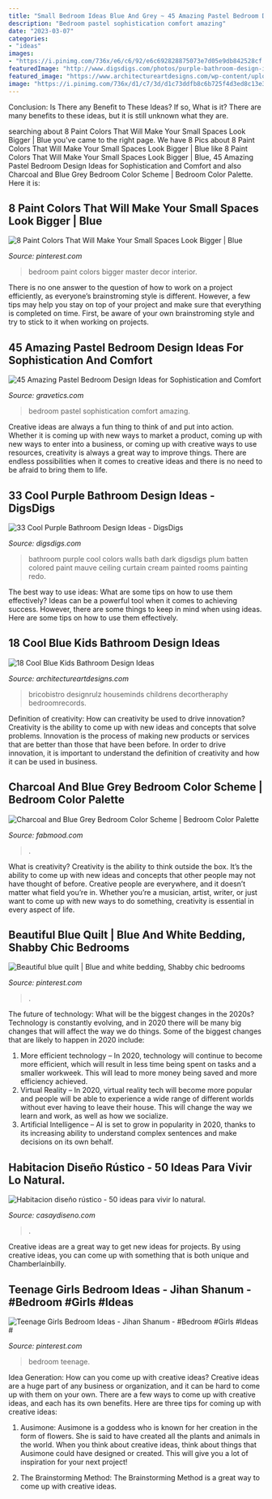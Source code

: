 ```yaml
---
title: "Small Bedroom Ideas Blue And Grey ~ 45 Amazing Pastel Bedroom Design Ideas For Sophistication And Comfort"
description: "Bedroom pastel sophistication comfort amazing"
date: "2023-03-07"
categories:
- "ideas"
images:
- "https://i.pinimg.com/736x/e6/c6/92/e6c692828875073e7d05e9db842528cf.jpg"
featuredImage: "http://www.digsdigs.com/photos/purple-bathroom-design-ideas-16.jpg"
featured_image: "https://www.architectureartdesigns.com/wp-content/uploads/2013/09/f.jpg"
image: "https://i.pinimg.com/736x/d1/c7/3d/d1c73ddfb8c6b725f4d3ed8c13e3be82--comforters.jpg"
---
```



Conclusion: Is There any Benefit to These Ideas? If so, What is it?
There are many benefits to these ideas, but it is still unknown what they are.

	

		
searching about 8 Paint Colors That Will Make Your Small Spaces Look Bigger | Blue you've came to the right page. We have 8 Pics about 8 Paint Colors That Will Make Your Small Spaces Look Bigger | Blue like 8 Paint Colors That Will Make Your Small Spaces Look Bigger | Blue, 45 Amazing Pastel Bedroom Design Ideas for Sophistication and Comfort and also Charcoal and Blue Grey Bedroom Color Scheme | Bedroom Color Palette. Here it is:
		
    
## 8 Paint Colors That Will Make Your Small Spaces Look Bigger | Blue

<img loading=lazy src="https://i.pinimg.com/736x/e6/c6/92/e6c692828875073e7d05e9db842528cf.jpg" onerror="this.onerror=null;this.src='https://tse2.mm.bing.net/th?id=OIP.BzcmEKTgG2BZ7Df4kMrA6QHaLH&amp;pid=15.1';" alt="8 Paint Colors That Will Make Your Small Spaces Look Bigger | Blue">

_Source: pinterest.com_

>bedroom paint colors bigger master decor interior. 

	

There is no one answer to the question of how to work on a project efficiently, as everyone’s brainstroming style is different. However, a few tips may help you stay on top of your project and make sure that everything is completed on time. First, be aware of your own brainstroming style and try to stick to it when working on projects.

    
## 45 Amazing Pastel Bedroom Design Ideas For Sophistication And Comfort

<img loading=lazy src="https://www.gravetics.com/wp-content/uploads/2017/09/Pastel-Blue-Bedroom-Design-Ideas-2018.jpg" onerror="this.onerror=null;this.src='https://tse2.mm.bing.net/th?id=OIP.X7ZxzRRiQm9xdyW1wPBbdAHaKd&amp;pid=15.1';" alt="45 Amazing Pastel Bedroom Design Ideas for Sophistication and Comfort">

_Source: gravetics.com_

>bedroom pastel sophistication comfort amazing. 

	

Creative ideas are always a fun thing to think of and put into action. Whether it is coming up with new ways to market a product, coming up with new ways to enter into a business, or coming up with creative ways to use resources, creativity is always a great way to improve things. There are endless possibilities when it comes to creative ideas and there is no need to be afraid to bring them to life.

    
## 33 Cool Purple Bathroom Design Ideas - DigsDigs

<img loading=lazy src="http://www.digsdigs.com/photos/purple-bathroom-design-ideas-16.jpg" onerror="this.onerror=null;this.src='https://tse3.mm.bing.net/th?id=OIP.7Bj8p2jWkWQBeReI2UdUcAHaLI&amp;pid=15.1';" alt="33 Cool Purple Bathroom Design Ideas - DigsDigs">

_Source: digsdigs.com_

>bathroom purple cool colors walls bath dark digsdigs plum batten colored paint mauve ceiling curtain cream painted rooms painting redo. 

	

The best way to use ideas: What are some tips on how to use them effectively?
Ideas can be a powerful tool when it comes to achieving success. However, there are some things to keep in mind when using ideas. Here are some tips on how to use them effectively.

    
## 18 Cool Blue Kids Bathroom Design Ideas

<img loading=lazy src="https://www.architectureartdesigns.com/wp-content/uploads/2013/09/f.jpg" onerror="this.onerror=null;this.src='https://tse1.mm.bing.net/th?id=OIP.wHA4iOcSk47fhJQ3_CioQgHaKD&amp;pid=15.1';" alt="18 Cool Blue Kids Bathroom Design Ideas">

_Source: architectureartdesigns.com_

>bricobistro designrulz houseminds childrens decortheraphy bedroomrecords. 

	

Definition of creativity: How can creativity be used to drive innovation?
Creativity is the ability to come up with new ideas and concepts that solve problems. Innovation is the process of making new products or services that are better than those that have been before. In order to drive innovation, it is important to understand the definition of creativity and how it can be used in business.

    
## Charcoal And Blue Grey Bedroom Color Scheme | Bedroom Color Palette

<img loading=lazy src="https://www.fabmood.com/inspiration/wp-content/uploads/2021/02/color-combo-1.jpg" onerror="this.onerror=null;this.src='https://tse1.mm.bing.net/th?id=OIP.HbL2oeYKBIGHyffGb7k41wHaKi&amp;pid=15.1';" alt="Charcoal and Blue Grey Bedroom Color Scheme | Bedroom Color Palette">

_Source: fabmood.com_

>. 

	

What is creativity?
Creativity is the ability to think outside the box. It’s the ability to come up with new ideas and concepts that other people may not have thought of before. Creative people are everywhere, and it doesn’t matter what field you’re in. Whether you’re a musician, artist, writer, or just want to come up with new ways to do something, creativity is essential in every aspect of life.

    
## Beautiful Blue Quilt | Blue And White Bedding, Shabby Chic Bedrooms

<img loading=lazy src="https://i.pinimg.com/736x/d1/c7/3d/d1c73ddfb8c6b725f4d3ed8c13e3be82--comforters.jpg" onerror="this.onerror=null;this.src='https://tse2.mm.bing.net/th?id=OIP.CyJ_lpg8FJYBe6UFGg6n-AHaNJ&amp;pid=15.1';" alt="Beautiful blue quilt | Blue and white bedding, Shabby chic bedrooms">

_Source: pinterest.com_

>. 

	

The future of technology: What will be the biggest changes in the 2020s?
Technology is constantly evolving, and in 2020 there will be many big changes that will affect the way we do things. Some of the biggest changes that are likely to happen in 2020 include: 
1. More efficient technology – In 2020, technology will continue to become more efficient, which will result in less time being spent on tasks and a smaller workweek. This will lead to more money being saved and more efficiency achieved. 
2. Virtual Reality – In 2020, virtual reality tech will become more popular and people will be able to experience a wide range of different worlds without ever having to leave their house. This will change the way we learn and work, as well as how we socialize. 
3. Artificial Intelligence – AI is set to grow in popularity in 2020, thanks to its increasing ability to understand complex sentences and make decisions on its own behalf.

    
## Habitacion Diseño Rústico - 50 Ideas Para Vivir Lo Natural.

<img loading=lazy src="https://casaydiseno.com/wp-content/uploads/2015/06/combinacion-dormitorio-rustico-moderno-estilo.jpg" onerror="this.onerror=null;this.src='https://tse3.mm.bing.net/th?id=OIP.IVUbj8UDsyv7cUlH-Boe-wHaKX&amp;pid=15.1';" alt="Habitacion diseño rústico - 50 ideas para vivir lo natural.">

_Source: casaydiseno.com_

>. 

	

Creative ideas are a great way to get new ideas for projects. By using creative ideas, you can come up with something that is both unique and Chamberlainbilly.

    
## Teenage Girls Bedroom Ideas - Jihan Shanum - #Bedroom #Girls #Ideas #

<img loading=lazy src="https://i.pinimg.com/736x/25/6e/dd/256edd8f0e6d801e3d536388ca8ed91e.jpg" onerror="this.onerror=null;this.src='https://tse4.mm.bing.net/th?id=OIP.WILg1RTUOcA1S4kLjOXXqgHaJ3&amp;pid=15.1';" alt="Teenage Girls Bedroom Ideas - Jihan Shanum - #Bedroom #Girls #Ideas #">

_Source: pinterest.com_

>bedroom teenage. 

	

Idea Generation: How can you come up with creative ideas?
Creative ideas are a huge part of any business or organization, and it can be hard to come up with them on your own. There are a few ways to come up with creative ideas, and each has its own benefits. Here are three tips for coming up with creative ideas:
1. Ausimone: Ausimone is a goddess who is known for her creation in the form of flowers. She is said to have created all the plants and animals in the world. When you think about creative ideas, think about things that Ausimone could have designed or created. This will give you a lot of inspiration for your next project!

2. The Brainstorming Method: The Brainstorming Method is a great way to come up with creative ideas.

